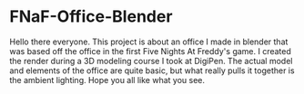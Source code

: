 # FNaF-Office-Blender

Hello there everyone. This project is about an office I made in blender that was based off the office in the first Five Nights At Freddy's game.
I created the render during a 3D modeling course I took at DigiPen.
The actual model and elements of the office are quite basic, but what really pulls it together is the ambient lighting.
Hope you all like what you see.
